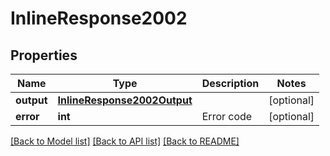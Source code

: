 # InlineResponse2002

## Properties
Name | Type | Description | Notes
------------ | ------------- | ------------- | -------------
**output** | [**InlineResponse2002Output**](InlineResponse2002Output.md) |  | [optional] 
**error** | **int** | Error code | [optional] 

[[Back to Model list]](../README.md#documentation-for-models) [[Back to API list]](../README.md#documentation-for-api-endpoints) [[Back to README]](../README.md)

